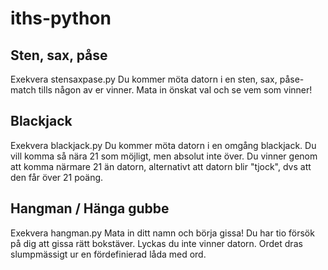 # iths-python


## Sten, sax, påse
Exekvera stensaxpase.py
Du kommer möta datorn i en sten, sax, påse-match tills någon av er vinner. Mata in önskat val och se vem som vinner!


## Blackjack
Exekvera blackjack.py
Du kommer möta datorn i en omgång blackjack. Du vill komma så nära 21 som möjligt, men absolut inte över. Du vinner genom att komma närmare 21 än datorn, alternativt att datorn blir "tjock", dvs att den får över 21 poäng.


## Hangman / Hänga gubbe
Exekvera hangman.py
Mata in ditt namn och börja gissa! Du har tio försök på dig att gissa rätt bokstäver. Lyckas du inte vinner datorn. Ordet dras slumpmässigt ur en fördefinierad låda med ord.

